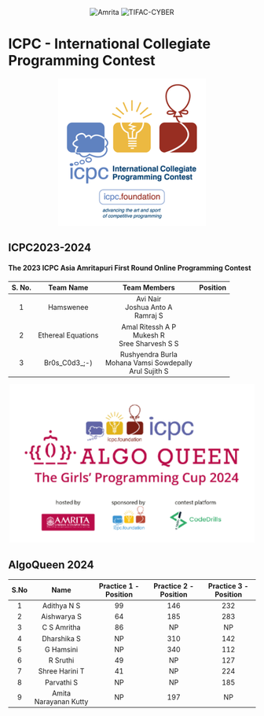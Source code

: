 <p align="center">
    <img src="https://amrita-tifac-cyber-blockchain.github.io/Amrita-TIFAC-Cyber-Blockchain/AVV_PNG.png" alt ="Amrita" width="300" />
    <img src="https://amrita-tifac-cyber-blockchain.github.io/Amrita-TIFAC-Cyber-Blockchain/TIFAC-CORE_in_Cyber_Security.png" alt ="TIFAC-CYBER" width="120" />
</p>
<h1>ICPC - International Collegiate Programming Contest</h1>
<p align="center">
    <img src="images/ICPC_Logo.png" alt ="ICPC" width="300" />
</p>

## ICPC2023-2024
#### The 2023 ICPC Asia Amritapuri First Round Online Programming Contest

| S. No. | Team Name | Team Members | Position  | 
|:------:|:---------:|:------------:|:--------:|
| 1 | Hamswenee | Avi Nair <br/> Joshua Anto A <br/> Ramraj S |
| 2 | Ethereal Equations |Amal Ritessh A P <br/> Mukesh R <br/> Sree Sharvesh S S |
| 3 | Br0s_C0d3_;-) | Rushyendra Burla <br/> Mohana Vamsi Sowdepally <br/> Arul Sujith S |


<p align="center">
    <img src="images/ICPC_AlgoQueen.png" alt ="ICPC" width="500" />
</p>

## AlgoQueen 2024

| S.No | Name | Practice 1 - Position | Practice 2 - Position | Practice 3 - Position | 
|:----:|:-----:|:--------:|:--------:|:----------:|
|  1   | Adithya N S | 99  | 146 | 232 | 
|  2   | Aishwarya S | 64  | 185 | 283 | 
|  3   | C S Amritha |  86 | NP | NP | 
|  4   | Dharshika S | NP  | 310 | 142 | 
|  5   | G Hamsini   | NP | 340 | 112 |
|  6   | R Sruthi    | 49 | NP | 127 | 
|  7   | Shree Harini T | 41 | NP | 224 | 
|  8   | Parvathi S | NP  | NP | 185 | 
|  9   | Amita Narayanan Kutty | NP | 197 | NP | 

